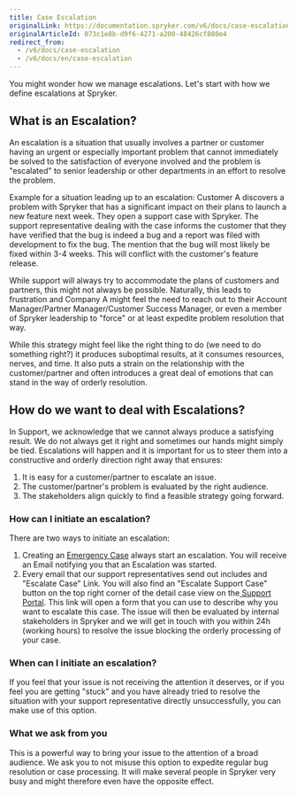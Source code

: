 ```yaml
---
title: Case Escalation
originalLink: https://documentation.spryker.com/v6/docs/case-escalation
originalArticleId: 073c1e8b-d9f6-4271-a200-48426cf880e4
redirect_from:
  - /v6/docs/case-escalation
  - /v6/docs/en/case-escalation
---
```


You might wonder how we manage escalations. Let's start with how we define escalations at Spryker.

## What is an Escalation?
An escalation is a situation that usually involves a partner or customer having an urgent or especially important problem that cannot immediately be solved to the satisfaction of everyone involved and the problem is "escalated" to senior leadership or other departments in an effort to resolve the problem.

Example for a situation leading up to an escalation:
Customer A discovers a problem with Spryker that has a significant impact on their plans to launch a new feature next week. They open a support case with Spryker. The support representative dealing with the case informs the customer that they have verified that the bug is indeed a bug and a report was filed with development to fix the bug. The mention that the bug will most likely be fixed within 3-4 weeks. This will conflict with the customer's feature release.

While support will always try to accommodate the plans of customers and partners, this might not always be possible. Naturally, this leads to frustration and Company A might feel the need to reach out to their Account Manager/Partner Manager/Customer Success Manager, or even a member of Spryker leadership to "force" or at least expedite problem resolution that way. 

While this strategy might feel like the right thing to do (we need to do something right?) it produces suboptimal results, at it consumes resources, nerves, and time. It also puts a strain on the relationship with the customer/partner and often introduces a great deal of emotions that can stand in the way of orderly resolution.

## How do we want to deal with Escalations?
In Support, we acknowledge that we cannot always produce a satisfying result. We do not always get it right and sometimes our hands might simply be tied. Escalations will happen and it is important for us to steer them into a constructive and orderly direction right away that ensures:
1. It is easy for a customer/partner to escalate an issue.
2. The customer/partner's problem is evaluated by the right audience.
3. The stakeholders align quickly to find a feasible strategy going forward.

### How can I initiate an escalation?
There are two ways to initiate an escalation:
1. Creating an [Emergency Case](/docs/scos/user/intro-to-spryker/202009.0/support/how-to-use-the-support-portal.html#emergencies) always start an escalation. You will receive an Email notifying you that an Escalation was started.
2. Every email that our support representatives send out includes and "Escalate Case" Link. You will also find an "Escalate Support Case" button on the top right corner of the detail case view on the[ Support Portal](https://support.spryker.com). This link will open a form that you can use to describe why you want to escalate this case. The issue will then be evaluated by internal stakeholders in Spryker and we will get in touch with you within 24h (working hours) to resolve the issue blocking the orderly processing of your case.

### When can I initiate an escalation?
If you feel that your issue is not receiving the attention it deserves, or if you feel you are getting "stuck" and you have already tried to resolve the situation with your support representative directly unsuccessfully, you can make use of this option. 

### What we ask from you
This is a powerful way to bring your issue to the attention of a broad audience. We ask you to not misuse this option to expedite regular bug resolution or case processing. It will make several people in Spryker very busy and might therefore even have the opposite effect.

